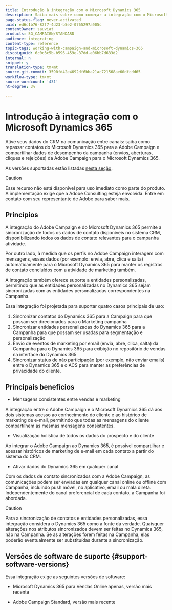 ```yaml
---
title: Introdução à integração com o Microsoft Dynamics 365
description: Saiba mais sobre como começar a integração com o Microsoft Dynamics 365
page-status-flag: never-activated
uuid: ed6c1b76-87f7-4d23-b5e2-0765297a905c
contentOwner: sauviat
products: SG_CAMPAIGN/STANDARD
audience: integrating
content-type: reference
topic-tags: working-with-campaign-and-microsoft-dynamics-365
discoiquuid: 6c0c3c5b-b596-459e-87dd-a06bb7d633d2
internal: n
snippet: y
translation-type: tm+mt
source-git-commit: 3590fd42e4692df6bba21ac721568ae60dfcdd65
workflow-type: tm+mt
source-wordcount: '431'
ht-degree: 3%

---
```



# Introdução à integração com o Microsoft Dynamics 365

Ative seus dados do CRM na comunicação entre canais: saiba como repassar contatos do Microsoft Dynamics 365 para a Adobe Campaign e compartilhar dados de desempenho da campanha (envios, aberturas, cliques e rejeições) da Adobe Campaign para o Microsoft Dynamics 365.

As versões suportadas estão listadas [nesta seção](#support-software-versions).

>[!CAUTION]
>
>Esse recurso não está disponível para uso imediato como parte do produto. A implementação exige que a Adobe Consulting esteja envolvida. Entre em contato com seu representante de Adobe para saber mais.

## Princípios

A integração do Adobe Campaign e do Microsoft Dynamics 365 permite a sincronização de todos os dados de contato disponíveis no sistema CRM, disponibilizando todos os dados de contato relevantes para o campanha atividade.

Por outro lado, à medida que os perfis no Adobe Campaign interagem com mensagens, esses dados (por exemplo: envia, abre, clica e salta) automaticamente para o Microsoft Dynamics 365 para manter os registros de contato concluídos com a atividade de marketing também.

A integração também oferece suporte a entidades personalizadas, permitindo que as entidades [](../../integrating/using/map-campaign-custom-resources-and-dynamics-365-custom-entities.md) personalizadas no Dynamics 365 sejam sincronizadas com as entidades personalizadas correspondentes na Campanha.

Essa integração foi projetada para suportar quatro casos principais de uso:

1. Sincronizar contatos do Dynamics 365 para a Campaign para que possam ser direcionados para o Marketing campanha
1. Sincronizar entidades personalizadas do Dynamics 365 para a Campanha para que possam ser usadas para segmentação e personalização
1. Envio de eventos de marketing por email (envia, abre, clica, salta) da Campanha para o Dynamics 365 para exibição no repositório de vendas na interface do Dynamics 365
1. Sincronizar status de não participação (por exemplo, não enviar emails) entre o Dynamics 365 e o ACS para manter as preferências de privacidade do cliente.

## Principais benefícios

* Mensagens consistentes entre vendas e marketing

A integração entre o Adobe Campaign e o Microsoft Dynamics 365 dá aos dois sistemas acesso ao conhecimento do cliente e ao histórico de marketing de e-mail, permitindo que todas as mensagens do cliente compartilhem as mesmas mensagens consistentes.

* Visualização holística de todos os dados do prospecto e do cliente

Ao integrar o Adobe Campaign ao Dynamics 365, é possível compartilhar e acessar históricos de marketing de e-mail em cada contato a partir do sistema do CRM.

* Ativar dados do Dynamics 365 em qualquer canal

Com os dados de contato sincronizados com a Adobe Campaign, as comunicações podem ser enviadas em qualquer canal online ou offline com Campanha, incluindo push móvel, no aplicativo, email ou mala direta. Independentemente do canal preferencial de cada contato, a Campanha foi abordada.

>[!CAUTION]
>
>Para a sincronização de contatos e entidades personalizadas, essa integração considera o Dynamics 365 como a fonte da verdade.  Quaisquer alterações nos atributos sincronizados devem ser feitas no Dynamics 365, não na Campanha.  Se as alterações forem feitas na Campanha, elas poderão eventualmente ser substituídas durante a sincronização.

## Versões de software de suporte {#support-software-versions}

Essa integração exige as seguintes versões de software:

* Microsoft Dynamics 365 para Vendas Online apenas, versão mais recente

* Adobe Campaign Standard, versão mais recente
